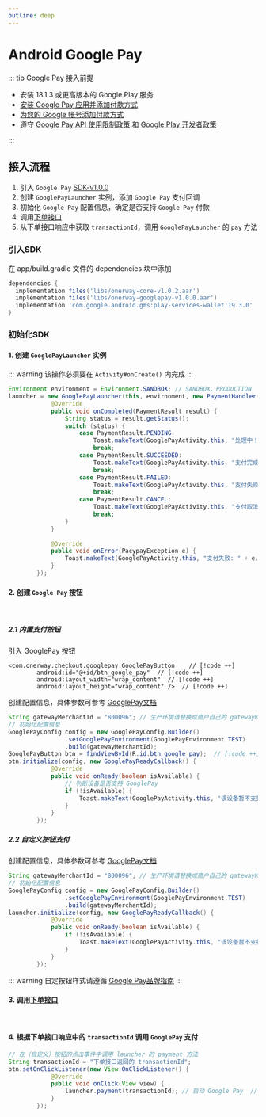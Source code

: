 ```yaml
---
outline: deep
---
```


<script lang="ts" setup>

</script>

# Android Google Pay

::: tip Google Pay 接入前提

- 安装 18.1.3 或更高版本的 Google Play 服务
- [安装 Google Pay 应用并添加付款方式](https://support.google.com/pay/answer/6289372?hl=zh-cn)
- [为您的 Google 帐号添加付款方式](https://support.google.com/wallet/answer/12058983?hl=zh-Hans&visit_id=638584335841986819-2908238858&rd=1)
- 遵守 [Google Pay API 使用限制政策](https://payments.developers.google.com/terms/aup?hl=zh-cn) 和 [Google Play 开发者政策](https://support.google.com/googleplay/android-developer/answer/14906471?hl=zh-Hans&visit_id=638584335841986819-2908238858&rd=1)

:::

## 接入流程

1. 引入 `Google Pay` [SDK-v1.0.0](./assets/sdk/v1.0.0.zip)
2. 创建 `GooglePayLauncher` 实例，添加 `Google Pay` 支付回调
3. 初始化 `Google Pay` 配置信息，确定是否支持 `Google Pay` 付款
4. 调用[下单接口](./sdk-do-transaction)
5. 从下单接口响应中获取 `transactionId`，调用 `GooglePayLauncher` 的 `pay` 方法

### 引入SDK

在 app/build.gradle 文件的 dependencies 块中添加

```groovy
dependencies {
  implementation files('libs/onerway-core-v1.0.2.aar')
  implementation files('libs/onerway-googlepay-v1.0.0.aar')
  implementation 'com.google.android.gms:play-services-wallet:19.3.0'
}
```

### 初始化SDK

#### 1. 创建 `GooglePayLauncher` 实例

::: warning 该操作必须要在 `Activity#onCreate()` 内完成
:::

```java
Environment environment = Environment.SANDBOX; // SANDBOX、PRODUCTION
launcher = new GooglePayLauncher(this, environment, new PaymentHandler() {
            @Override
            public void onCompleted(PaymentResult result) {
                String status = result.getStatus();
                switch (status) {
                    case PaymentResult.PENDING:
                        Toast.makeText(GooglePayActivity.this, "处理中！", Toast.LENGTH_LONG).show();
                        break;
                    case PaymentResult.SUCCEEDED:
                        Toast.makeText(GooglePayActivity.this, "支付完成！", Toast.LENGTH_LONG).show();
                        break;
                    case PaymentResult.FAILED:
                        Toast.makeText(GooglePayActivity.this, "支付失败！" + result.getMessage(), Toast.LENGTH_LONG).show();
                        break;
                    case PaymentResult.CANCEL:
                        Toast.makeText(GooglePayActivity.this, "支付取消！", Toast.LENGTH_LONG).show();
                        break;
                }
            }
 
            @Override
            public void onError(PacypayException e) {
                Toast.makeText(GooglePayActivity.this, "支付失败: " + e.getCode() + "=" + e.getMessage(), Toast.LENGTH_LONG).show();
            }
        });
```

#### 2. 创建 `Google Pay` 按钮
<br/>

##### 2.1 内置支付按钮 <Badge text="推荐" type="tip" />

引入 GooglePay 按钮

```xml-vue
<com.onerway.checkout.googlepay.GooglePayButton    // [!code ++]
        android:id="@+id/btn_google_pay"  // [!code ++]
        android:layout_width="wrap_content"  // [!code ++]
        android:layout_height="wrap_content" />  // [!code ++]
```

创建配置信息，具体参数可参考 [GooglePay文档](https://developers.google.com/pay/api/android/reference/request-objects#PaymentDataRequest)

```java
String gatewayMerchantId = "800096"; // 生产环境请替换成商户自己的 gatewayMerchantId
// 初始化配置信息
GooglePayConfig config = new GooglePayConfig.Builder()
                .setGooglePayEnvironment(GooglePayEnvironment.TEST)
                .build(gatewayMerchantId);
GooglePayButton btn = findViewById(R.id.btn_google_pay);  // [!code ++]
btn.initialize(config, new GooglePayReadyCallback() {
            @Override
            public void onReady(boolean isAvailable) {
                // 判断设备是否支持 GooglePay
                if (!isAvailable) {
                    Toast.makeText(GooglePayActivity.this, "该设备暂不支持 GooglePay !", Toast.LENGTH_LONG).show();
                }
            }
        });
```

##### 2.2 自定义按钮支付

创建配置信息，具体参数可参考 [GooglePay文档](https://developers.google.com/pay/api/android/reference/request-objects#PaymentDataRequest)

```java
String gatewayMerchantId = "800096"; // 生产环境请替换成商户自己的 gatewayMerchantId
// 初始化配置信息
GooglePayConfig config = new GooglePayConfig.Builder()
                .setGooglePayEnvironment(GooglePayEnvironment.TEST)
                .build(gatewayMerchantId);
launcher.initialize(config, new GooglePayReadyCallback() {
            @Override
            public void onReady(boolean isAvailable) {
                if (!isAvailable) {
                    Toast.makeText(GooglePayActivity.this, "该设备暂不支持 GooglePay !", Toast.LENGTH_LONG).show();
                }
            }
        });
```

::: warning 自定按钮样式请遵循 [Google Pay品牌指南](https://developers.google.com/pay/api/android/guides/brand-guidelines?hl=zh-cn#payment-buttons)
:::

#### 3. 调用[下单接口](./sdk-do-transaction)
<br/>

#### 4. 根据下单接口响应中的 `transactionId` 调用 `GooglePay` 支付

```java
// 在（自定义）按钮的点击事件中调用 launcher 的 payment 方法
String transactionId = "下单接口返回的 transactionId"; 
btn.setOnClickListener(new View.OnClickListener() {
            @Override
            public void onClick(View view) {
                launcher.payment(transactionId); // 启动 Google Pay  // [!code warning]
            }
        });
```

<style lang="css">



</style>